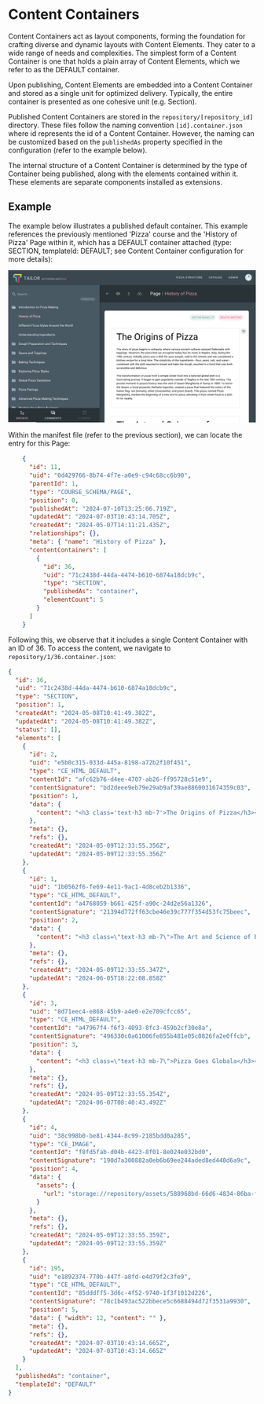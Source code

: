 # Content Containers

Content Containers act as layout components, forming the foundation for 
crafting diverse and dynamic layouts with Content Elements. They cater 
to a wide range of needs and complexities. The simplest form of a 
Content Container is one that holds a plain array of Content Elements, 
which we refer to as the DEFAULT container.

Upon publishing, Content Elements are embedded into a Content Container and
stored as a single unit for optimized delivery. Typically, 
the entire container is presented as one cohesive unit (e.g. Section).

Published Content Containers are stored in the `repository/[repository_id]` 
directory. These files follow the naming convention `[id].container.json` 
where id represents the id of a Content Container. However, the naming can be 
customized based on the `publishedAs` property specified in the configuration 
(refer to the example below).

The internal structure of a Content Container is determined by the type of 
Container being published, along with the elements contained within it. 
These elements are separate components installed as extensions.

## Example

The example below illustrates a published default container. This example 
references the previously mentioned 'Pizza' course and the 'History of Pizza' 
Page within it, which has a DEFAULT container attached 
(type: SECTION, templateId: DEFAULT; see Content Container configuration
for more details):

![Catalog](../../assets/publishing/editor_1.png)

Within the manifest file (refer to the previous section), we can locate the 
entry for this Page:

```json
    {
      "id": 11,
      "uid": "0d429766-8b74-4f7e-a0e9-c94c68cc6b90",
      "parentId": 1,
      "type": "COURSE_SCHEMA/PAGE",
      "position": 0,
      "publishedAt": "2024-07-10T13:25:06.719Z",
      "updatedAt": "2024-07-03T10:43:14.705Z",
      "createdAt": "2024-05-07T14:11:21.435Z",
      "relationships": {},
      "meta": { "name": "History of Pizza" },
      "contentContainers": [
        {
          "id": 36,
          "uid": "71c2438d-44da-4474-b610-6874a18dcb9c",
          "type": "SECTION",
          "publishedAs": "container",
          "elementCount": 5
        }
      ]
    }
```

Following this, we observe that it includes a single Content Container with 
an ID of 36. To access the content, we navigate to 
`repository/1/36.container.json`:

```json
{
  "id": 36,
  "uid": "71c2438d-44da-4474-b610-6874a18dcb9c",
  "type": "SECTION",
  "position": 1,
  "createdAt": "2024-05-08T10:41:49.382Z",
  "updatedAt": "2024-05-08T10:41:49.382Z",
  "status": [],
  "elements": [
    {
      "id": 2,
      "uid": "e5b0c315-033d-445a-8198-a72b2f10f451",
      "type": "CE_HTML_DEFAULT",
      "contentId": "afc62b76-d4ee-4707-ab26-ff95728c51e9",
      "contentSignature": "bd2deee9eb79e29ab9af39ae8860031674359c03",
      "position": 1,
      "data": {
        "content": "<h3 class='text-h3 mb-7'>The Origins of Pizza</h3><p class='text-body-2 mb-5'>The story of pizza begins in antiquity, where various ancient cultures enjoyed flatbreads with toppings. However, the pizza that we recognize today has its roots in Naples, Italy, during the 18th century. Initially, pizza was a dish for poor people, sold in the streets and not considered a kitchen recipe for a long time. The simplicity of the ingredients—flour, yeast, salt, and water—combined with the skill required to knead and bake the dough, resulted in a food that was both accessible and delicious.</p><p class='text-body-2 mb-5'>The transformation of pizza from a simple street food into a beloved global dish is a fascinating journey. It began to gain popularity outside of Naples in the late 18th century. The pivotal moment in pizza's history was the visit of Queen Margherita of Savoy in 1889. To honor the Queen, a local pizzaiolo, Raffaele Esposito, created a pizza that featured the colors of the Italian flag: red (tomato), white (mozzarella), and green (basil). This pizza, named Pizza Margherita, marked the beginning of a new era for pizza, elevating it from street food to a dish fit for royalty.</p>"
      },
      "meta": {},
      "refs": {},
      "createdAt": "2024-05-09T12:33:55.356Z",
      "updatedAt": "2024-05-09T12:33:55.356Z"
    },
    {
      "id": 1,
      "uid": "1b0562f6-fe69-4e11-9ac1-4d8ceb2b1336",
      "type": "CE_HTML_DEFAULT",
      "contentId": "a4768059-b661-425f-a90c-24d2e56a1326",
      "contentSignature": "21394d772ff63cbe46e39c777f354d53fc75beec",
      "position": 2,
      "data": {
        "content": "<h3 class=\"text-h3 mb-7\">The Art and Science of Pizza Making</h3><p class=\"text-body-2 mb-5\">Making pizza is both an art and a science, requiring knowledge of dough fermentation, ingredient selection, and baking techniques. The traditional Neapolitan pizza, for example, is governed by strict guidelines set by the Associazione Verace Pizza Napoletana, which dictate everything from the dough preparation to the baking method. However, the beauty of pizza making lies in the endless possibilities and personal touches that chefs and home cooks alike can bring to the dish.</p><p class=\"text-body-2 mb-5\">The process of making pizza dough involves mixing flour, water, yeast, and salt, followed by kneading and fermentation. This process develops the gluten structure and flavor of the dough. Toppings can vary widely, but the key to a great pizza is balance: the right ratio of sauce to cheese to toppings. Baking is the final, crucial step, and achieving the perfect bake can depend on the type of oven used, from wood-fired to modern electric or gas ovens.</p><p class=\"text-body-2 mb-5\">As we continue to explore and innovate within the world of pizza making, the essence of pizza remains the same: a delicious, simple dish that brings people together. Whether you're a seasoned pizza maker or a curious beginner, the journey of pizza making is an endlessly rewarding one, full of discoveries and, of course, great flavors.</p>"
      },
      "meta": {},
      "refs": {},
      "createdAt": "2024-05-09T12:33:55.347Z",
      "updatedAt": "2024-06-05T18:22:08.858Z"
    },
    {
      "id": 3,
      "uid": "8d71eec4-e868-45b9-a4e0-e2e709cfcc65",
      "type": "CE_HTML_DEFAULT",
      "contentId": "a47967f4-f6f3-4093-8fc3-459b2cf30e8a",
      "contentSignature": "496330c0a61006fe855b481e05c0826fa2e0ffcb",
      "position": 3,
      "data": {
        "content": "<h3 class=\"text-h3 mb-7\">Pizza Goes Globala</h3><p class=\"text-body-2 mb-5\">The migration of Italians to other parts of the world in the late 19th and early 20th centuries played a crucial role in the globalization of pizza. Italian immigrants brought their culinary traditions with them, including pizza, introducing it to the United States and other countries. Initially, pizza remained within Italian communities, but it began to cross cultural boundaries in the mid-20th century. The post-World War II era saw a boom in pizza's popularity in the United States, leading to the birth of pizza chains and the development of distinct styles, such as Chicago's deep dish and New York's thin crust.</p><p class=\"text-body-2 mb-5\">The latter half of the 20th century and the early 21st century have seen pizza's continuous evolution and its adaptation to different cultures and tastes worldwide. Today, pizza is a global phenomenon, with countless variations reflecting local flavors and preferences. From the classic Neapolitan to innovative creations that incorporate ingredients from various cuisines, pizza's versatility has allowed it to become one of the most beloved foods around the world.</p>"
      },
      "meta": {},
      "refs": {},
      "createdAt": "2024-05-09T12:33:55.354Z",
      "updatedAt": "2024-06-07T08:40:43.492Z"
    },
    {
      "id": 4,
      "uid": "38c998b0-be81-4344-8c99-2185bdd0a285",
      "type": "CE_IMAGE",
      "contentId": "f8fd5fab-d04b-4423-8f01-8e024e032bd0",
      "contentSignature": "190d7a300882a0eb6b69ee244aded8ed448d6a9c",
      "position": 4,
      "data": {
        "assets": {
          "url": "storage://repository/assets/588968bd-66d6-4834-86ba-ff26ce6a8a8f__img-4tv0H39FNYVYaRsKEADgpNnt.png"
        }
      },
      "meta": {},
      "refs": {},
      "createdAt": "2024-05-09T12:33:55.359Z",
      "updatedAt": "2024-05-09T12:33:55.359Z"
    },
    {
      "id": 195,
      "uid": "e1892374-770b-447f-a8fd-e4d79f2c3fe9",
      "type": "CE_HTML_DEFAULT",
      "contentId": "85dddff5-3d6c-4f52-9740-1f3f1012d226",
      "contentSignature": "78c1b493ac522bbece5c6688494d72f3531a9930",
      "position": 5,
      "data": { "width": 12, "content": "" },
      "meta": {},
      "refs": {},
      "createdAt": "2024-07-03T10:43:14.665Z",
      "updatedAt": "2024-07-03T10:43:14.665Z"
    }
  ],
  "publishedAs": "container",
  "templateId": "DEFAULT"
}
```
